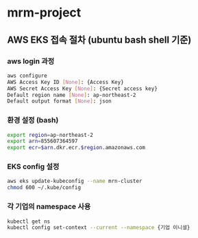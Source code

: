 # mrm-project
## AWS EKS 접속 절차 (ubuntu bash shell 기준)
### aws login 과정
```bash
aws configure
AWS Access Key ID [None]: {Access Key}
AWS Secret Access Key [None]: {Secret access key}
Default region name [None]: ap-northeast-2
Default output format [None]: json
```
     
### 환경 설정 (bash)
```bash
export region=ap-northeast-2
export arn=855607364597
export ecr=$arn.dkr.ecr.$region.amazonaws.com
```

### EKS config 설정
```bash
aws eks update-kubeconfig --name mrn-cluster
chmod 600 ~/.kube/config
```
   
### 각 기업의 namespace 사용
```bash
kubectl get ns
kubectl config set-context --current --namespace {기업 이니셜}
```
